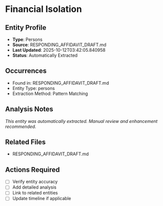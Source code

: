 # Financial Isolation

## Entity Profile
- **Type**: Persons
- **Source**: RESPONDING_AFFIDAVIT_DRAFT.md
- **Last Updated**: 2025-10-12T03:42:05.840958
- **Status**: Automatically Extracted

## Occurrences
- Found in: RESPONDING_AFFIDAVIT_DRAFT.md
- Entity Type: persons
- Extraction Method: Pattern Matching

## Analysis Notes
*This entity was automatically extracted. Manual review and enhancement recommended.*

## Related Files
- RESPONDING_AFFIDAVIT_DRAFT.md

## Actions Required
- [ ] Verify entity accuracy
- [ ] Add detailed analysis
- [ ] Link to related entities
- [ ] Update timeline if applicable
